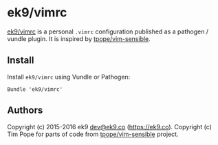 ek9/vimrc
=========

[ek9/vimrc][0] is a personal `.vimrc` configuration published as a pathogen /
vundle plugin. It is inspired by [tpope/vim-sensible][1].

## Install

Install `ek9/vimrc` using Vundle or Pathogen:

```vim
Bundle 'ek9/vimrc'
```

## Authors

Copyright (c) 2015-2016 ek9 <dev@ek9.co> (https://ek9.co). Copyright (c) Tim
Pope for parts of code from [tpope/vim-sensible][1] project.

[0]: https://github.com/ek9/vimrc
[1]: https://github.com/tpope/vim-sensible
